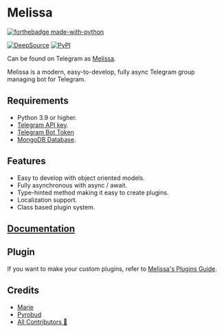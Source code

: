 # Melissa

[![forthebadge made-with-python](http://ForTheBadge.com/images/badges/made-with-python.svg)](https://www.python.org/)

[![DeepSource](https://deepsource.io/gh/famhawiteinfosysReal/Melissa.svg/?label=active+issues)](https://deepsource.io/gh/famhawiteinfosysReal/Melissa/?ref=repository-badge)
[![PyPI](https://img.shields.io/pypi/v/Melissa.svg)](https://pypi.org/project/Melissa/)

Can be found on Telegram as [Melissa](https://t.me/dMelissa_bot).

Melissa is a modern, easy-to-develop, fully async Telegram group managing bot for Telegram.

## Requirements

-   Python 3.9 or higher.
-   [Telegram API key](https://docs.pyrogram.org/intro/setup#api-keys).
-   [Telegram Bot Token](https://t.me/botfather)
-   [MongoDB Database](https://cloud.mongodb.com/).

## Features

-   Easy to develop with object oriented models.
-   Fully asynchronous with async / await.
-   Type-hinted method making it easy to create plugins.
-   Localization support.
-   Class based plugin system.

## [Documentation](https://famhawiteinfosysreals.gitbook.io/telegram-bot-project/)


## Plugin

If you want to make your custom plugins, refer to [Melissa's Plugins Guide](https://famhawiteinfosysReal.com/Melissa/docs/plugin/creating-your-own-plugin).

## Credits

-   [Marie](https://github.com/PaulSonOfLars/tgbot)
-   [Pyrobud](https://github.com/kdrag0n/pyrobud)
-   [All Contributors 👥](https://github.com/famhawiteinfosysReal/Melissa/graphs/contributors)
